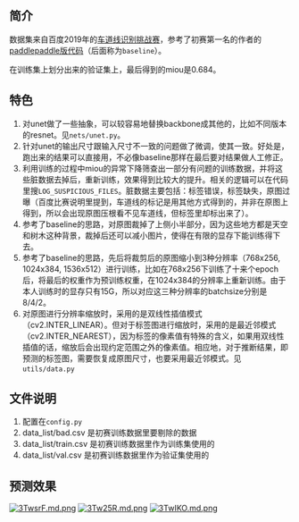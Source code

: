 ## 简介
数据集来自百度2019年的[车道线识别挑战赛](https://aistudio.baidu.com/aistudio/competition/detail/5)，参考了初赛第一名的作者的[paddlepaddle版代码](https://github.com/gujingxiao/Lane-Segmentation-Solution-For-BaiduAI-Autonomous-Driving-Competition)（后面称为`baseline`）。

在训练集上划分出来的验证集上，最后得到的miou是0.684。

## 特色
1. 对unet做了一些抽象，可以较容易地替换backbone成其他的，比如不同版本的resnet。见`nets/unet.py`。
2. 针对unet的输出尺寸跟输入尺寸不一致的问题做了微调，使其一致。好处是，跑出来的结果可以直接用，不必像baseline那样在最后要对结果做人工修正。
3. 利用训练的过程中miou的异常下降筛查出一部分有问题的训练数据，并将这些脏数据去掉后，重新训练，效果得到比较大的提升。相关的逻辑可以在代码里搜`LOG_SUSPICIOUS_FILES`。脏数据主要包括：标签错误，标签缺失，原图过曝（百度比赛说明里提到，车道线的标记是用其他方式得到的，并非在原图上得到，所以会出现原图压根看不见车道线，但标签里却标出来了）。
4. 参考了baseline的思路，对原图裁掉了上侧小半部分，因为这些地方都是天空和树木这种背景，裁掉后还可以减小图片，使得在有限的显存下能训练得下去。
5. 参考了baseline的思路，先后将裁剪后的原图缩小到3种分辨率（768x256, 1024x384, 1536x512）进行训练，比如在768x256下训练了十来个epoch后，将最后的权重作为预训练权重，在1024x384的分辨率上重新训练。由于本人训练时的显存只有15G，所以对应这三种分辨率的batchsize分别是8/4/2。
6. 对原图进行分辨率缩放时，采用的是双线性插值模式（cv2.INTER_LINEAR）。但对于标签图进行缩放时，采用的是最近邻模式（cv2.INTER_NEAREST），因为标签的像素值有特殊的含义，如果用双线性插值的话，缩放后会出现约定范围之外的像素值。相应地，对于推断结果，即预测的标签图，需要恢复成原图尺寸，也要采用最近邻模式。见`utils/data.py`


## 文件说明

1. 配置在`config.py`
2. data_list/bad.csv 是初赛训练数据里要剔除的数据
3. data_list/train.csv 是初赛训练数据里作为训练集使用的
4. data_list/val.csv 是初赛训练数据里作为验证集使用的

## 预测效果
[![3TwsrF.md.png](https://s2.ax1x.com/2020/03/05/3TwsrF.md.png)](https://imgchr.com/i/3TwsrF)
[![3Tw25R.md.png](https://s2.ax1x.com/2020/03/05/3Tw25R.md.png)](https://imgchr.com/i/3Tw25R)
[![3TwIKO.md.png](https://s2.ax1x.com/2020/03/05/3TwIKO.md.png)](https://imgchr.com/i/3TwIKO)
